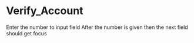 # Verify_Account

Enter the number to input field
After the number is given then the next field should get focus
